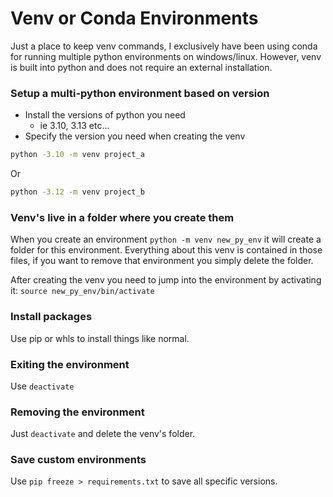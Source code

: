 # Venv or Conda Environments

Just a place to keep venv commands, I exclusively have been using conda for running multiple python environments on windows/linux. However, venv is built into python and does not require an external installation. 

### Setup a multi-python environment based on version

- Install the versions of python you need
    - ie 3.10, 3.13 etc...
- Specify the version you need when creating the venv

```bash
python -3.10 -m venv project_a
```

Or

```bash
python -3.12 -m venv project_b
```

### Venv's live in a folder where you create them

When you create an environment `python -m venv new_py_env` it will create a folder for this environment. Everything about this venv is contained in those files, if you want to remove that environment you simply delete the folder.

After creating the venv you need to jump into the environment by activating it: `source new_py_env/bin/activate`

### Install packages

Use pip or whls to install things like normal.

### Exiting the environment

Use `deactivate`

### Removing the environment

Just `deactivate` and delete the venv's folder.

### Save custom environments

Use `pip freeze > requirements.txt` to save all specific versions. 